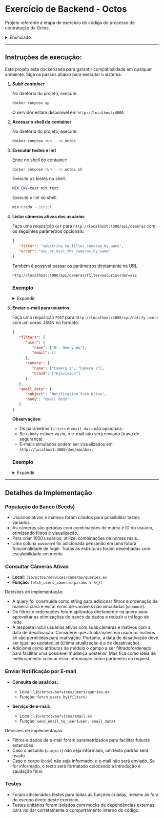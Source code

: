# Exercício de Backend - Octos

Projeto referente à etapa de exercício de código do processo de contratação da Octos.


<details>
<summary>Enunciado</summary>


Nesse exercício, pedimos para criar uma aplicação Phoenix e implementar algumas funcionalidades nela. A aplicação Phoenix é uma API

Geralmente, nós encorajamos os candidatos a fazerem premissas e resolverem do jeito que acharem melhor, desde que essas premisssas e abordagens sejam eplixadas e documentadas. No entanto, se você tiver mais questão, não hesite em nos contactar por email ou whatsapp.

O app não precisa ter nada de HTML, então você pode criar um app com `--no-html` `--no-assets`. Além disso, pense como um programador frontend iria integrar com essa API e como tornar isso fácil.

Observação: nós usamos GraphQL, mas faça com o que tiver mais conhecimento.

### Expectativas

- Deve ser código pronto para produção
  - O código nos mostrará como você entrega coisas para produção e será um reflexo do seu trabalho.
  - Apenas para ser bem claro: Não esperamos que você realmente o implante em algum lugar ou faça um release. Esta é uma declaração sobre a qualidade da solução.
- Você tem 5 dias para entregar o código. Além disso, se houver algo que você teve que deixar incompleto ou se há uma melhor solução que você implementaria, mas não pôde devido a limitações de tempo pessoais, por favor, tente nos guiar através do seu processo de pensamento ou de quaisquer partes faltantes, utilizando a seção "Detalhes da Implementação" abaixo.

### O que você vai construir

Um aplicativo Phoenix com 2 endpoints para gerenciar câmeras.

Não esperamos que você implemente autenticação e autorização, mas sua solução final deve assumir que será implantada em produção e que os dados serão consumidos por uma Single Page Application que roda nos navegadores dos clientes.

### Requisitos

- Devemos armazenar usuários e câmeras em um banco de dados PostgreSQL.
- Cada usuário tem um nome e pode ter múltiplas câmeras.
- Cada câmeras deve ter uma marca.
- Todos os campos acima definidos devem ser obrigatórios.
- Cada usuário deve ter pelo menos 1 câmera ativa em um dado momento.
- Todos os endpoints devem retornar JSON.
- Um arquivo readme com instruções sobre como executar o aplicativo.

#### Semeando o banco de dados

- mix ecto.setup deve criar tabelas no banco de dados e preenchê-lo com 1 mil usuários; para cada usuário, devem ser criadas 50 câmeras com nomes/marcas aleatórias.
- O status de cada câmera também deve ser aleatório, permitindo usuários com apenas 1 câmera ativa e usuários com mútiplas câmeras ativas.
- Deve-se usar 4 ou mais marcas diferentes, sendo ao menos estas: Intelbras, Hikvision, Giga e Vivotek.
- O nome dos usuários pode ser aleatório.
- Suponha que os engenheiros precisem semear seus bancos de dados regularmente, então o desempenho do script de seed é importante.

#### Tarefas

1. Implementar um endpoint para fornecer uma lista de usuários e suas câmeras
   - Cada usuário deve retornar seu nome e suas câmeras ativas.
   - Alguns usuários podem ter sido desligados (a funcionalidade de desligamento deve ser considerada fora do escopo deste exercício), então só nesse caso é possível que todas as câmeras pertencentes a um usuário estejam inativas. Nestes casos, o endpoint deve retornar a data em que o usuário foi desligado.
   - Este endpoint deve suportar filtragem por parte do nome da câmera e ordenação pelo nome da camera.
   - Endpoint: GET /cameras

2. Implementar um endpoint que envia um e-mail para cada usuário com uma câmera da marca Hikvision;
   - ⚠️ O app não precisa enviar email de fato, então você não precisa necessariamente de acesso à internet para trabalhar no seu desafio.
   - Você pode usar o modo "dev/mailbox" que já vem no phoenix.
   - Endpoint: POST /notify-users

</details>

---


## Instruções de execução:
Este projeto está dockerizado para garantir compatibilidade em qualquer ambiente. Siga os passos abaixo para executar o sistema:

1. ***Subir container***

   No diretório do projeto, execute:  
   ```bash
   docker compose up
   ```  

   O servidor estará disponível em `http://localhost:4000`.

2. **Acessar o shell do container**  

   No diretório do projeto, execute:  
   ```bash
   docker compose run --rm octos
   ```

3. **Executar testes e lint**  

   Entre no shell do container:  
   ```bash
   docker compose run --rm octos sh
   ```

   Execute os testes no shell:  
   ```bash
   MIX_ENV=test mix test
   ```

   Execute o lint no shell:  
   ```bash
   mix credo --strict
   ```

4. **Listar câmeras ativas dos usuários**

   Faça uma requisição `GET` para `http://localhost:4000/api/cameras` com os seguintes parâmetros opcionais:  
   ```json
   {
      "filter": "substring_to_filter_cameras_by_name",
      "order": "asc_or_desc_the_cameras_by_name"
   }
   ```

   Também é possível passar os parâmetros diretamente na URL:  
   ```
   http://localhost:4000/api/cameras?filter=valor1&order=asc

   ```

   ### Exemplo
   <details>
   <summary>Expandir</summary>
   <img src="image.png" alt="Exemplo de resposta" />
   </details>


5. **Enviar e-mail para usuários**

   Faça uma requisição `POST` para `http://localhost:4000/api/notify-users` com um corpo JSON no formato:  
   ```json
   {
      "filters": {
         "user": {
            "name": ["Dr. Henry Wu"],
            "email": []
         },
         "camera": {
            "name": ["Camera 1", "Camera 2"],
            "brand": ["Hikvision"]
         }
      },
      "email_data": {
         "subject": "Notification from Octos",
         "body": "Email Body"
      }
   }
   ```

   **Observações:**

   - Os parâmetros `filters` e `email_data` são opcionais.  
   - Se o `body` estiver vazio, o e-mail não será enviado (trava de segurança).  
   - E-mails simulados podem ser visualizados em: `http://localhost:4000/dev/mailbox`.

   ### Exemplo
   <details>
   <summary>Expandir</summary>
   <img src="image-1.png" alt="Mailbox exemplo 1" />
   <img src="image-2.png" alt="Mailbox exemplo 2" />
   </details>

---

## Detalhes da Implementação

### População do Banco (Seeds)
- Usuários ativos e inativos foram criados para possibilitar testes variados.  
- As câmeras são geradas com combinações de marca e ID do usuário, otimizando filtros e visualização.  
- Para criar 1000 usuários, utilizei combinações de nomes reais.  
- Uma coluna `password` foi adicionada pensando em uma futura funcionalidade de login. Todas as estruturas foram desenhadas com escalabilidade em mente.

### Consultar Câmeras Ativas
- **Local:** `lib/octos/services/cameras/queries.ex`  
- **Função:** `fetch_users_cameras(params \ %{})`  

Decisões de implementação:
- A query foi construída como string para adicionar filtros e ordenação de maneira clara e evitar erros de variáveis não vinculadas (`unbound`).
- Os filtros e ordenações foram aplicados diretamente na query para aproveitar as otimizações do banco de dados e reduzir o tráfego de rede.
- A resposta inclui usuários ativos com suas câmeras e inativos com a data de desativação. Considerei que atualizações em usuários inativos só são permitidas para reativação. Portanto, a data de desativação deve ser igual ao updated_at (última atualização é a de desativação).
- Adicionei como atributos de módulo o campo a ser filtrado/ordenado para facilitar uma possíevel mudança posterior. Mas fica como ideia de melhoramento colocar essa informação como parâmetro na request.

### Enviar Notificação por E-mail
- **Consulta de usuários:**  
  - Local: `lib/octos/services/users/queries.ex`  
  - Função: `fetch_users_by(filters)`  

- **Serviço de e-mail:**  
  - Local: `lib/octos/services/email.ex`  
  - Função: `send_email_to_user(user, email_data)`  

Decisões de implementação:
- Filtros e dados de e-mail foram parametrizados para facilitar futuras extensões.  
- Caso o assunto (`subject`) não seja informado, um texto padrão será usado.  
- Caso o corpo (`body`) não seja informado, o e-mail não será enviado. Se for informado, o texto será formatado colocando a introdução e saudação final.

### Testes
- Foram adicionados testes para todas as funções criadas, mesmo as fora do escopo direto deste exercício.  
- Testes unitários foram isolados com mocks de dependências externas para validar corretamente o comportamento interno do código.
